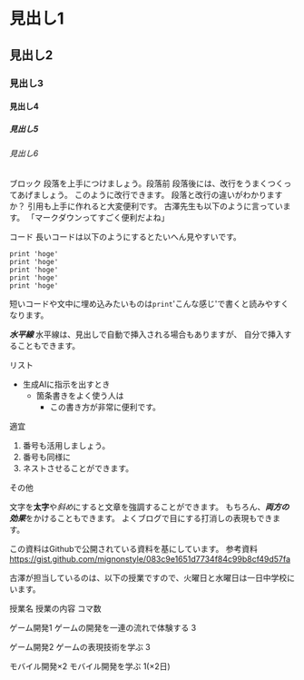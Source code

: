 # 見出し1
## 見出し2
### 見出し3
#### 見出し4
##### 見出し5
###### 見出し6

ブロック
段落を上手につけましょう。段落前
段落後には、改行をうまくつくってあげましょう。
このように改行できます。
段落と改行の違いがわかりますか？
引用も上手に作れると大変便利です。
古澤先生も以下のように言っています。
  「マークダウンってすごく便利だよね」

コード
長いコードは以下のようにするとたいへん見やすいです。
```
print 'hoge'
print 'hoge'
print 'hoge'
print 'hoge'
print 'hoge'
```
短いコードや文中に埋め込みたいものは`print`'こんな感じ'で書くと読みやすくなります。

***水平線***
水平線は、見出しで自動で挿入される場合もありますが、
自分で挿入することもできます。

リスト
- 生成AIに指示を出すとき
  - 箇条書きをよく使う人は
    - この書き方が非常に便利です。

適宜
1. 番号も活用しましょう。
2. 番号も同様に
3. ネストさせることができます。

その他

文字を**太字**や*斜め*にすると文章を強調することができます。
もちろん、***両方の効果***をかけることもできます。
よくブログで目にする打消しの表現もできます。

この資料はGithubで公開されている資料を基にしています。
参考資料
https://gist.github.com/mignonstyle/083c9e1651d7734f84c99b8cf49d57fa

古澤が担当しているのは、以下の授業ですので、火曜日と水曜日は一日中学校にいます。

授業名
授業の内容
コマ数

ゲーム開発1
ゲームの開発を一連の流れで体験する
3

ゲーム開発2
ゲームの表現技術を学ぶ
3

モバイル開発×2
モバイル開発を学ぶ
1(×2日)